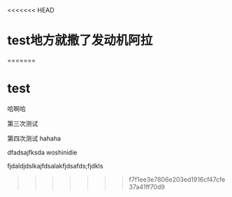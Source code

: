 <<<<<<< HEAD
# test地方就撒了发动机阿拉
=======
# test

哈啊哈

第三次测试

第四次测试
hahaha 

dfadsajfksda woshinidie 

fjdaldjdslkajfdsalakfjdsafds;fjdkls
>>>>>>> f7f1ee3e7806e203ed1916cf47cfe37a41ff70d9
